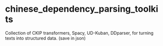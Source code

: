 # chinese_dependency_parsing_toolkits
Collection of CKIP transformers, Spacy, UD-Kuban, DDparser, for turning texts into structured data. (save in json)
